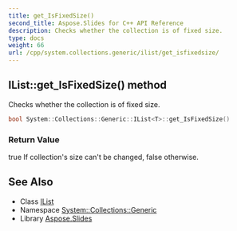 ```yaml
---
title: get_IsFixedSize()
second_title: Aspose.Slides for C++ API Reference
description: Checks whether the collection is of fixed size.
type: docs
weight: 66
url: /cpp/system.collections.generic/ilist/get_isfixedsize/
---
```

## IList::get_IsFixedSize() method


Checks whether the collection is of fixed size.

```cpp
bool System::Collections::Generic::IList<T>::get_IsFixedSize()
```


### Return Value

true If collection's size can't be changed, false otherwise.

## See Also

* Class [IList](./)
* Namespace [System::Collections::Generic](../)
* Library [Aspose.Slides](../../)